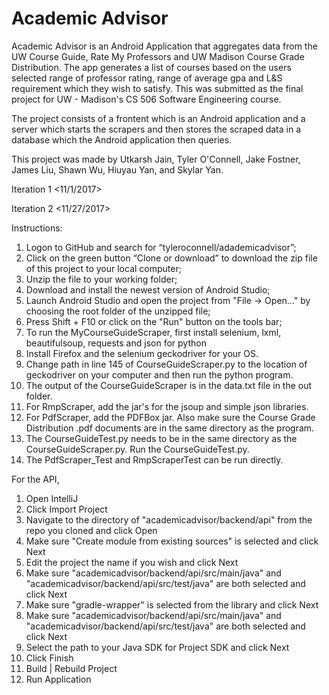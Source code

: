 # Academic Advisor

Academic Advisor is an Android Application that aggregates data from the UW Course Guide, Rate My Professors and UW Madison Course Grade Distribution. The app generates a list of courses based on the users selected range of professor rating, range of average gpa and L&S requirement which they wish to satisfy. This was submitted as the final project for UW - Madison's CS 506 Software Engineering course.

The project consists of a frontent which is an Android application and a server which starts the scrapers and then stores the scraped data in a database which the Android application then queries. 

This project was made by Utkarsh Jain, Tyler O'Connell, Jake Fostner, James Liu, Shawn Wu, Hiuyau Yan, and Skylar Yan.

Iteration 1 <11/1/2017> 

Iteration 2 <11/27/2017>

Instructions:
1.	Logon to GitHub and search for “tyleroconnell/adademicadvisor”; 
2.	Click on the green button “Clone or download” to download the zip file of this project to your local computer;
3.	Unzip the file to your working folder;
4.	Download and install the newest version of Android Studio;
5.	Launch Android Studio and open the project from "File -> Open..." by choosing the root folder of the unzipped file;
6.	Press Shift + F10 or click on the "Run" button on the tools bar;
7.  To run the MyCourseGuideScraper, first install selenium, lxml, beautifulsoup, requests and json for python
8.  Install Firefox and the selenium geckodriver for your OS.
9.  Change path in line 145 of CourseGuideScraper.py to the location of geckodriver on your computer and then run the python program.
10. The output of the CourseGuideScraper is in the data.txt file in the out folder.
10. For RmpScraper, add the jar's for the jsoup and simple json libraries. 
11. For PdfScraper, add the PDFBox jar. Also make sure the Course Grade Distribution .pdf documents are in the same directory as the program.
12. The CourseGuideTest.py needs to be in the same directory as the CourseGuideScraper.py. Run the CourseGuideTest.py.
13. The PdfScraper_Test and RmpScraperTest can be run directly.

For the API,
1. Open IntelliJ
2. Click Import Project
3. Navigate to the directory of "academicadvisor/backend/api" from the repo you cloned and click Open
4. Make sure "Create module from existing sources" is selected and click Next
5. Edit the project the name if you wish and click Next
6. Make sure "academicadvisor/backend/api/src/main/java" and "academicadvisor/backend/api/src/test/java" are both selected and click Next
7. Make sure "gradle-wrapper" is selected from the library and click Next
8. Make sure "academicadvisor/backend/api/src/main/java" and "academicadvisor/backend/api/src/test/java" are both selected and click Next
9. Select the path to your Java SDK for Project SDK and click Next
10. Click Finish
11. Build | Rebuild Project
12. Run Application
